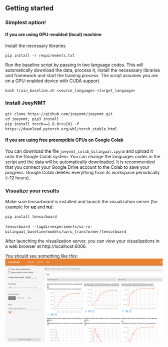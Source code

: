 ## Getting started

### Simplest option!

#### If you are using GPU-enabled (local) machine
Install the necessary libraries
```
pip install -r requirements.txt
```

Run the baseline script by passing in two language codes. This will automatically download the data, process it, install the necesssary libraries and framework and start the training process. The script assumes you are on a GPU-enabled device with CUDA support.

```
bash train_baseline.sh <source_language> <target_language>
```


### Install JoeyNMT

```
git clone https://github.com/joeynmt/joeynmt.git
cd joeynmt; pip3 install .
pip install torch==1.8.0+cu101 -f https://download.pytorch.org/whl/torch_stable.html
```


#### If you are using free preemptible GPUs on Google Colab
You can download the file `joeynmt_colab_bilingual.ipynb` and upload it onto the Google Colab system. You can change the languages codes in the script and the data will be automatically downloaded. It is recommended that you connect your Google Drive account to the Colab to save your progress. Google Colab deletes everything from its workspace periodically (~12 hours). 


### Visualize your results

Make sure *tensorboard* is installed and launch the visualization server (for example for **uz** and **ru**):

```
pip install tensorboard

tensorboard --logdir=experiments/uz-ru-bilingual_baseline/models/uzru_transformer/tensorboard
```

After launching the visualization server, you can view your visualizations in a web browser at http://localhost:6006.

You should see something like this:
![alt text][tensorboard]

[tensorboard]: ./tb_train_metrics.png "Tensorboard example"

<!-- ### Create a submission to the leaderboard

Once you have your *amazing* model ready, you can create a submission (.zip file) by simply running `create_submission.sh` script along with some parameters:

```
bash create_submission.sh <path_to_joeynmt_config.yaml> <source_language_code> <target_language_code>
# For example:
bash create_submission.sh joeynmt/configs/transformer_uzru.yaml uz ru
```

The script will automatically download the needed test files, load the model specified in the config file, run the test and output the predictions under `\submissions` folder.  -->

